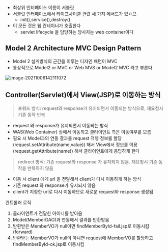 - 최상위 인터페이스 이름이 서블릿
- 서블릿 인터페이스에서 라이프사이클 관련 세 가지 메서드가 있ㅇ므
  - init(),service(),destroy()
- 이 모든 것은 웹 컨테이너가 호출한다
  - servlet lifecycle 을 담당하는 당사자는 web container이다



## Model 2 Architecture MVC Design Pattern

- Model 2 설계방식의 근간을 이루는 디자인 패턴이 MVC
- 통상적으로 Model2 or MVC or Web MVS or Model2 MVC 라고 부른다

![image-20211006142111072](C:\Users\MIN\TIL\WEB\KOSTA_1005.assets\image-20211006142111072.png)

## Controller(Servlet)에서 View(JSP)로 이동하는 방식

> 포워드 방식: request와 response가 유지되면서 이동되는 방식으로, 재요청시 기존 동작 반복

- request 와 response가 유지되면서 이동되는 방식
- WAS(Web Container) 상에서 이동되고 클라이언트 측은 이동여부를 모름
- 필요 시 Model과의 연동 결과를 request 객쳉 정보를 할당(request.setAttribute(name,value)) 해서 View에서 정보를 이용(request.getAttribute(name)) 해서 클라이언트에게 응답하게 한다

> redirect 방식: 기존 request와 response 가 유지되지 않음. 재요청시 기존 동작을 반복하지 않음

- 이동 시 client 에게 url 을 전달해서 client가 다시 이동하게 하는 방식
- 기존 request 와 response가 유지되지 않음
- client가 지정한 url로 다시 이동하므로 새로운 request와 response 생성됨





컨트롤러 로직

1. 클라이언트가 전달한 아이디를 받아옴
2. Model(MemberDAO)과 연동해서 결과를 반환받음
3. 받환받은 MemberVO가 null이면 findMemberById-fail.jsp로 이동시킴(forward)
4. 반환받는 MemberVO가 null이 아니면 request에 MemberVO를 할당하고 findMemberById-ok.jsp로 이동시킴

